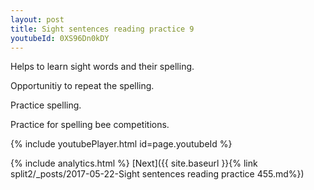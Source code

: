 ```yaml
---
layout: post
title: Sight sentences reading practice 9
youtubeId: 0XS96Dn0kDY
---
```

 
 
Helps to learn sight words and their spelling.

Opportunitiy to repeat the spelling. 

Practice spelling. 
 
Practice for spelling bee competitions. 
 
{% include youtubePlayer.html id=page.youtubeId %}
 
 
{% include analytics.html %} 
[Next]({{ site.baseurl }}{% link  split2/_posts/2017-05-22-Sight sentences reading practice 455.md%})
 
